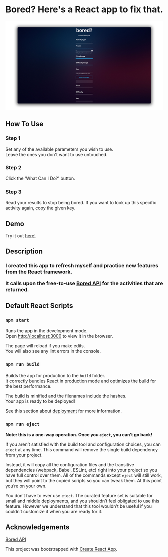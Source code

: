 # Bored? Here's a React app to fix that.

![Screenshot](./assets/screenshots/landed2.png)

## How To Use
### Step 1
<p>
Set any of the available parameters you wish to use.<br>
Leave the ones you don't want to use untouched.
</p>

### Step 2
<p>
Click the 'What Can I Do?' button.
</p>

### Step 3
<p>
Read your results to stop being bored.
If you want to look up this specific activity again, copy the given key.
</p>

## Demo
Try it out [here!](https://imboredreact.web.app/)
<br>

## Description
<h3> 
I created this app to refresh myself and practice new features from the React framework.

It calls upon the free-to-use [Bored API](https://www.boredapi.com/) for the activities that are returned.
</h3>

## Default React Scripts
### `npm start`

Runs the app in the development mode.\
Open [http://localhost:3000](http://localhost:3000) to view it in the browser.

The page will reload if you make edits.\
You will also see any lint errors in the console.

### `npm run build`

Builds the app for production to the `build` folder.\
It correctly bundles React in production mode and optimizes the build for the best performance.

The build is minified and the filenames include the hashes.\
Your app is ready to be deployed!

See this section about [deployment](https://facebook.github.io/create-react-app/docs/deployment) for more information.

### `npm run eject`

**Note: this is a one-way operation. Once you `eject`, you can’t go back!**

If you aren’t satisfied with the build tool and configuration choices, you can `eject` at any time. This command will remove the single build dependency from your project.

Instead, it will copy all the configuration files and the transitive dependencies (webpack, Babel, ESLint, etc) right into your project so you have full control over them. All of the commands except `eject` will still work, but they will point to the copied scripts so you can tweak them. At this point you’re on your own.

You don’t have to ever use `eject`. The curated feature set is suitable for small and middle deployments, and you shouldn’t feel obligated to use this feature. However we understand that this tool wouldn’t be useful if you couldn’t customize it when you are ready for it.

## Acknowledgements
[Bored API](https://www.boredapi.com/)

This project was bootstrapped with [Create React App](https://github.com/facebook/create-react-app).
